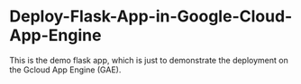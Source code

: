 # Deploy-Flask-App-in-Google-Cloud-App-Engine
This is the demo flask app, which is just to demonstrate the deployment on the Gcloud App Engine (GAE).
